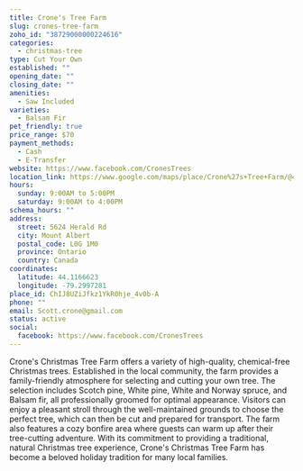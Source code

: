 ```yaml
---
title: Crone's Tree Farm
slug: crones-tree-farm
zoho_id: "38729000000224616"
categories:
  - christmas-tree
type: Cut Your Own
established: ""
opening_date: ""
closing_date: ""
amenities:
  - Saw Included
varieties:
  - Balsam Fir
pet_friendly: true
price_range: $70
payment_methods:
  - Cash
  - E-Transfer
website: https://www.facebook.com/CronesTrees
location_link: https://www.google.com/maps/place/Crone%27s+Tree+Farm/@44.1166623,-79.2997281,14z/data=!4m8!1m2!2m1!1sCrone%27s+Tree+Farm!3m4!1s0x89d533f9256246f1:0xe06ff48bffde18d2!8m2!3d44.1166623!4d-79.2997281
hours:
  sunday: 9:00AM to 5:00PM
  saturday: 9:00AM to 4:00PM
schema_hours: ""
address:
  street: 5624 Herald Rd
  city: Mount Albert
  postal_code: L0G 1M0
  province: Ontario
  country: Canada
coordinates:
  latitude: 44.1166623
  longitude: -79.2997281
place_id: ChIJ8UZiJfkz1YkR0hje_4v0b-A
phone: ""
email: Scott.crone@gmail.com
status: active
social:
  facebook: https://www.facebook.com/CronesTrees
---
```


Crone's Christmas Tree Farm offers a variety of high-quality, chemical-free Christmas trees. Established in the local community, the farm provides a family-friendly atmosphere for selecting and cutting your own tree. The selection includes Scotch pine, White pine, White and Norway spruce, and Balsam fir, all professionally groomed for optimal appearance. Visitors can enjoy a pleasant stroll through the well-maintained grounds to choose the perfect tree, which can then be cut and prepared for transport. The farm also features a cozy bonfire area where guests can warm up after their tree-cutting adventure. With its commitment to providing a traditional, natural Christmas tree experience, Crone's Christmas Tree Farm has become a beloved holiday tradition for many local families.
